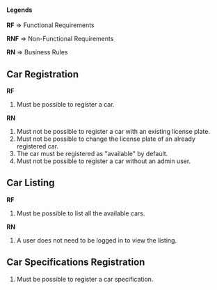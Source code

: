 #### Legends
**RF** => Functional Requirements

**RNF** => Non-Functional Requirements

**RN** => Business Rules

## Car Registration

**RF**

1. Must be possible to register a car.

**RN**

1. Must not be possible to register a car with an existing license plate.
2. Must not be possible to change the license plate of an already registered car.
3. The car must be registered as "available" by default.
4. Must not be possible to register a car without an admin user.

## Car Listing

**RF**
1. Must be possible to list all the available cars.

**RN**
1. A user does not need to be logged in to view the listing.


## Car Specifications Registration

1. Must be possible to register a car specification.
